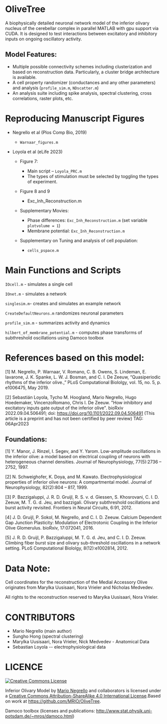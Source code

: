 # OliveTree

A biophysically detailed neuronal network model of the inferior olivary nucleus of the cerebellar complex in parallel MATLAB with gpu support via CUDA. It is designed to test interactions between excitatory and inhibitory inputs on ongoing oscillatory activity.

## Model Features:

- Multiple possible connectivity schemes including clusterization and based on reconstruction data. Particularly, a cluster bridge architecture is available.
- A cell property randomizer (conductances and any other parameters) and analysis (```profile_sim.m```, ```NDscatter.m```)
- An analysis suite including spike analysis, spectral clustering, cross correlations, raster plots, etc.

# Reproducing Manuscript Figures

- Negrello et al (Plos Comp Bio, 2019)

  - ```Warnaar_figures.m```

- Loyola et al (eLife 2023)

  - Figure 7:

    - Main script – ```Loyola_PRC.m```
    - The types of stimulation must be selected by toggling the types of experiment.
  
  - Figure 8 and 9
  
    - Exc_Inh_Reconstruction.m
  
  - Supplementary Movies:
  
    - Phase differences: ```Exc_Inh_Reconstruction.m``` (set variable ``plotvolume = 1``)
    - Membrane potential: ```Exc_Inh_Reconstruction.m```
  
  - Supplementary on Tuning and analysis of cell population: 
    - ```cells_pspace.m```
  



# Main Functions and Scripts

```IOcell.m``` - simulates a single cell

```IOnet.m``` - simulates a network

```singlesim.m```- creates and simulates an example network

```CreateDefaultNeurons.m``` randomizes neuronal parameters

```profile_sim.m``` - summarizes activity and dynamics

```hilbert_of_membrane_potential.m``` - computes phase transforms of subthreshold oscillations using Damoco toolbox



# References based on this model:

[1]	M. Negrello, P. Warnaar, V. Romano, C. B. Owens, S. Lindeman, E. Iavarone, J. K. Spanke, L. W. J. Bosman, and C. I. De Zeeuw, “Quasiperiodic rhythms of the inferior olive.,” PLoS Computational Biololgy, vol. 15, no. 5, p. e1006475, May 2019.


[2] Sebastián Loyola, Tycho M. Hoogland, Mario Negrello, Hugo Hoedemaker, VincenzoRomano, Chris I. De Zeeuw. "How inhibitory and excitatory inputs gate output of the inferior olive". bioRxiv 2022.09.04.506491; doi: https://doi.org/10.1101/2022.09.04.506491  (This article is a preprint and has not been certified by peer review)
TAG: 06Apr2023

## Foundations:

[1] Y. Manor, J. Rinzel, I. Segev, and Y. Yarom. Low-amplitude oscillations in the inferior olive: a model based on electrical coupling of neurons with heterogeneous channel densities. Journal of Neurophysiology, 77(5):2736 – 2752, 1997.

[2] N. Schweighofer, K. Doya, and M. Kawato. Electrophysiological properties of inferior olive neurons: A compartmental model. Journal of Neurophysiology, 82(2):804 – 817, 1999.

[3] P. Bazzigaluppi, J. R. D. Gruijl, R. S. v. d. Giessen, S. Khosrovani, C. I. D. Zeeuw, M. T. G. d. Jeu, and bazzigali. Olivary subthreshold oscillations and burst activity revisited. Frontiers in Neural Circuits, 6:91, 2012.

[4] J. D. Gruijl, P. Sokol, M. Negrello, and C. I. D. Zeeuw. Calcium Dependent Gap Junction Plasticity: Modulation of Electrotonic Coupling in the Inferior Olive Glomerulus. bioRxiv, 17:072041, 2016.

[5] J. R. D. Gruijl, P. Bazzigaluppi, M. T. G. d. Jeu, and C. I. D. Zeeuw. Climbing fiber burst size and olivary sub-threshold oscillations in a network setting. PLoS Computational Biololgy, 8(12):e1002814, 2012.



# Data Note:

Cell coordinates for the reconstruction of the Medial Accessory Olive originates from Marylka Uusisaari, Nora Vrieler and Nicholas Medvedev.

All rights to the reconstruction reserved to Marylka Uusisaari, Nora Vrieler.


# CONTRIBUTORS
 - Mario Negrello (main author)
 - Sungho Hong (spectral clustering)
 - Marylka Uusisaari, Nora Vrieler, Nick Medvedev - Anatomical Data
 - Sebastian Loyola -- electrophysiological data


# LICENCE

<a rel="license" href="http://creativecommons.org/licenses/by-sa/4.0/"><img alt="Creative Commons License" style="border-width:0" src="https://i.creativecommons.org/l/by-sa/4.0/88x31.png" /></a>

<span xmlns:dct="http://purl.org/dc/terms/" property="dct:title">Inferior Olivary Model</span> by <a xmlns:cc="http://creativecommons.org/ns#" href="https://github.com/MRIO/OliveTree" property="cc:attributionName" rel="cc:attributionURL">Mario Negrello</a> and collaborators is licensed under a <a rel="license" href="http://creativecommons.org/licenses/by-sa/4.0/">Creative Commons Attribution-ShareAlike 4.0 International License</a>.Based on work at <a xmlns:dct="http://purl.org/dc/terms/" href="https://github.com/MRIO/OliveTree" rel="dct:source">https://github.com/MRIO/OliveTree</a>.



Damoco toolbox (licenses and publications: http://www.stat.physik.uni-potsdam.de/~mros/damoco.html)



